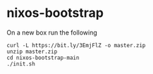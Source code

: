 # nixos-bootstrap

On a new box run the following

```
curl -L https://bit.ly/3EmjFlZ -o master.zip
unzip master.zip
cd nixos-bootstrap-main
./init.sh
```
